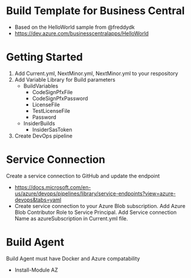 # Build Template for Business Central
- Based on the HelloWorld sample from @freddydk 
- https://dev.azure.com/businesscentralapps/HelloWorld

# Getting Started
1.	Add Current.yml, NextMinor.yml, NextMinor.yml to your respository
2.	Add Variable Library for Build parameters
    - BuildVariables
        - CodeSignPfxFile
        - CodeSignPfxPassword
        - LicenseFile
        - TestLicenseFile
        - Password
    - InsiderBuilds
        - InsiderSasToken
3.	Create DevOps pipeline

# Service Connection
Create a service connection to GitHub and update the endpoint
-  https://docs.microsoft.com/en-us/azure/devops/pipelines/library/service-endpoints?view=azure-devops&tabs=yaml
-  Create service connection to your Azure Blob subscription.  Add Azure Blob Contributor Role to Service Principal.  Add Service connection Name as azureSubscription in Current.yml file.


# Build Agent
Build Agent must have Docker and Azure compatability
- Install-Module AZ


